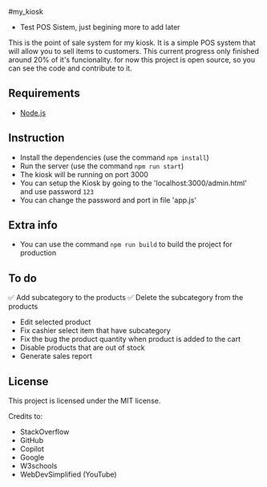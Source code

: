 #my_kiosk

 - Test POS Sistem, just begining more to add later

This is the point of sale system for my kiosk. It is a simple POS system that will allow you to sell items to customers. This current progress only finished around 20% of it's funcionality.
for now this project is open source, so you can see the code and contribute to it.

## Requirements
* [Node.js](https://nodejs.org/)

## Instruction
* Install the dependencies (use the command `npm install`)
* Run the server (use the command `npm run start`)
* The kiosk will be running on port 3000
* You can setup the Kiosk by going to the 'localhost:3000/admin.html' and use password `123`
* You can change the password and port in file 'app.js'

## Extra info
* You can use the command `npm run build` to build the project for production

## To do
✅ Add subcategory to the products
✅ Delete the subcategory from the products
* Edit selected product
* Fix cashier select item that have subcategory
* Fix the bug the product quantity when product is added to the cart
* Disable products that are out of stock
* Generate sales report

## License
This project is licensed under the MIT license.


Credits to:
* StackOverflow
* GitHub
* Copilot
* Google
* W3schools
* WebDevSimplified (YouTube)